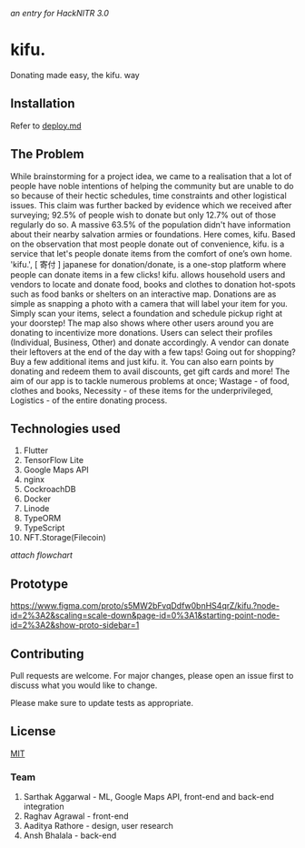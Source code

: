 *an entry for HackNITR 3.0*

# kifu.



Donating made easy, the kifu. way

## Installation

Refer to [deploy.md](https://github.com/hacknitr-kifu/kifu/blob/main/deploy.md)


## The Problem  

While brainstorming for a project idea, we came to a realisation that a lot of people have noble intentions of helping the community but are unable to do so because of their hectic schedules, time constraints and other logistical issues. This claim was further backed by evidence which we received after surveying; 92.5% of people wish to donate but only 12.7% out of those regularly do so. A massive 63.5% of the population didn't have information about their nearby salvation armies or foundations. 
Here comes, kifu. Based on the observation that most people donate out of convenience, kifu. is a service that let's people donate items from the comfort of one’s own home. 'kifu.', [ 寄付 ] japanese for donation/donate, is a one-stop platform where people can donate items in a few clicks! kifu. allows household users and vendors to locate and donate food, books and clothes to donation hot-spots such as food banks or shelters on an interactive map. Donations are as simple as snapping a photo with a camera that will label your item for you. Simply scan your items, select a foundation and schedule pickup right at your doorstep! The map also shows where other users around you are donating to incentivize more donations. Users can select their profiles (Individual, Business, Other) and donate accordingly. A vendor can donate their leftovers at the end of the day with a few taps! Going out for shopping? Buy a few additional items and just kifu. it. 
You can also earn points by donating and redeem them to avail discounts, get gift cards and more! The aim of our app is to tackle numerous problems at once; Wastage - of food, clothes and books, Necessity -  of these items for the underprivileged, Logistics - of the entire donating process.  



## Technologies used

1. Flutter
2. TensorFlow Lite
3. Google Maps API
4. nginx
5. CockroachDB
6. Docker
7. Linode
8. TypeORM
9. TypeScript
10. NFT.Storage(Filecoin)



*attach flowchart*

## Prototype

https://www.figma.com/proto/s5MW2bFvqDdfw0bnHS4qrZ/kifu.?node-id=2%3A2&scaling=scale-down&page-id=0%3A1&starting-point-node-id=2%3A2&show-proto-sidebar=1


## Contributing
Pull requests are welcome. For major changes, please open an issue first to discuss what you would like to change.

Please make sure to update tests as appropriate.

## License
[MIT](https://choosealicense.com/licenses/mit/)


### Team
1. Sarthak Aggarwal - ML, Google Maps API, front-end and back-end integration
2. Raghav Agrawal - front-end
3. Aaditya Rathore - design, user research
4. Ansh Bhalala - back-end
